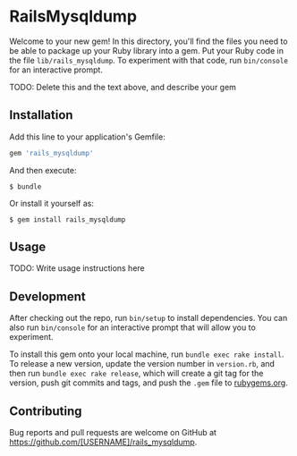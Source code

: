 # RailsMysqldump

Welcome to your new gem! In this directory, you'll find the files you need to be able to package up your Ruby library into a gem. Put your Ruby code in the file `lib/rails_mysqldump`. To experiment with that code, run `bin/console` for an interactive prompt.

TODO: Delete this and the text above, and describe your gem

## Installation

Add this line to your application's Gemfile:

```ruby
gem 'rails_mysqldump'
```

And then execute:

    $ bundle

Or install it yourself as:

    $ gem install rails_mysqldump

## Usage

TODO: Write usage instructions here

## Development

After checking out the repo, run `bin/setup` to install dependencies. You can also run `bin/console` for an interactive prompt that will allow you to experiment.

To install this gem onto your local machine, run `bundle exec rake install`. To release a new version, update the version number in `version.rb`, and then run `bundle exec rake release`, which will create a git tag for the version, push git commits and tags, and push the `.gem` file to [rubygems.org](https://rubygems.org).

## Contributing

Bug reports and pull requests are welcome on GitHub at https://github.com/[USERNAME]/rails_mysqldump.
